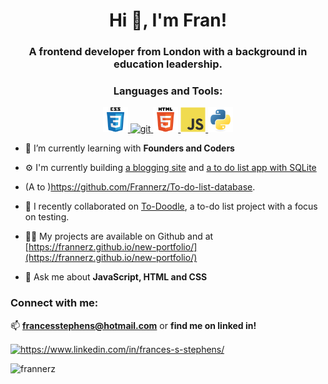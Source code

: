 <h1 align="center">Hi 👋, I'm Fran!</h1>
<h3 align="center">A frontend developer from London with a background in education leadership.</h3>

<h3 align="center">Languages and Tools:</h3>
<p align="center"> <a href="https://www.w3schools.com/css/" target="_blank" rel="noreferrer"> <img src="https://raw.githubusercontent.com/devicons/devicon/master/icons/css3/css3-original-wordmark.svg" alt="css3" width="40" height="40"/> </a> <a href="https://git-scm.com/" target="_blank" rel="noreferrer"> <img src="https://www.vectorlogo.zone/logos/git-scm/git-scm-icon.svg" alt="git" width="40" height="40"/> </a> <a href="https://www.w3.org/html/" target="_blank" rel="noreferrer"> <img src="https://raw.githubusercontent.com/devicons/devicon/master/icons/html5/html5-original-wordmark.svg" alt="html5" width="40" height="40"/> </a> <a href="https://developer.mozilla.org/en-US/docs/Web/JavaScript" target="_blank" rel="noreferrer"> <img src="https://raw.githubusercontent.com/devicons/devicon/master/icons/javascript/javascript-original.svg" alt="javascript" width="40" height="40"/> </a> <a href="https://www.python.org" target="_blank" rel="noreferrer"> <img src="https://raw.githubusercontent.com/devicons/devicon/master/icons/python/python-original.svg" alt="python" width="40" height="40"/> </a> </p>

- 🌱 I’m currently learning with **Founders and Coders**

- ⚙️ I'm currently building [a blogging site]([https://github.com/Frannerz/paint-it](https://github.com/FAC29A/blogging-website)]) and [a to do list app with SQLite]([https://github.com/Frannerz/To-do-list-database])

- (A to )https://github.com/Frannerz/To-do-list-database.

- 🔭 I recently collaborated on [To-Doodle](https://github.com/FAC29A/ToDoodle), a to-do list project with a focus on testing.

- 👨‍💻 My projects are available on Github and at [https://frannerz.github.io/new-portfolio/](https://frannerz.github.io/new-portfolio/)

- 💬 Ask me about **JavaScript, HTML and CSS**

<h3 align="left">Connect with me:</h3>

📫  **francesstephens@hotmail.com** or **find me on linked in!**

<p>
<a href="https://www.linkedin.com/in/frances-s-stephens/" target="_blank"><img align="center" src="https://raw.githubusercontent.com/rahuldkjain/github-profile-readme-generator/master/src/images/icons/Social/linked-in-alt.svg" alt="https://www.linkedin.com/in/frances-s-stephens/" height="30" width="40" /></a>  
</p> 


<p><img align="left" src="https://github-readme-stats.vercel.app/api/top-langs?username=frannerz&show_icons=true&locale=en&layout=compact" alt="frannerz" /></p>



